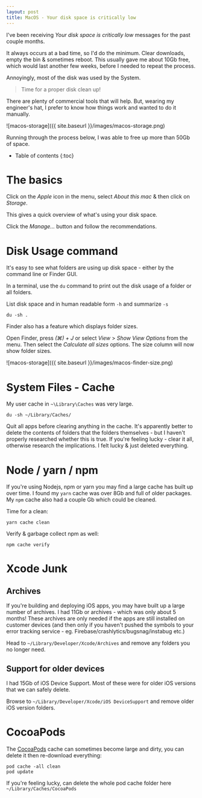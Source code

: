 ```yaml
---
layout: post
title: MacOS - Your disk space is critically low
---
```


I've been receiving _Your disk space is critically low_ messages for the past couple months.

It always occurs at a bad time, so I'd do the minimum. Clear downloads, empty the bin & sometimes reboot. This usually gave me about 10Gb free, which would last another few weeks, before I needed to repeat the process.

Annoyingly, most of the disk was used by the System.

> Time for a proper disk clean up!

There are plenty of commercial tools that will help. But, wearing my engineer's hat, I prefer to know how things work and wanted to do it manually.

![macos-storage]({{ site.baseurl }}/images/macos-storage.png)

Running through the process below, I was able to free up more than 50Gb of space.

* Table of contents
   {:toc}

# The basics

Click on the _Apple_ icon in the menu, select _About this mac_ & then click on _Storage_.

This gives a quick overview of what's using your disk space.

Click the _Manage..._ button and follow the recommendations.

# Disk Usage command

It's easy to see what folders are using up disk space - either by the command line or Finder GUI.

In a terminal, use the `du` command to print out the disk usage of a folder or all folders.

List disk space and in human readable form `-h` and summarize `-s`

```
du -sh .
```

Finder also has a feature which displays folder sizes.

Open Finder, press _(⌘) + J_ or select _View_ > _Show View Options_ from the menu. Then select the _Calculate all sizes_ options. The size column will now show folder sizes.

![macos-storage]({{ site.baseurl }}/images/macos-finder-size.png)

# System Files - Cache

My user cache in `~\Library\Caches` was very large.

```
du -sh ~/Library/Caches/
```

Quit all apps before clearing anything in the cache. It's apparently better to delete the contents of folders that the folders themselves - but I haven't properly researched whether this is true. If you're feeling lucky - clear it all, otherwise research the implications. I felt lucky & just deleted everything.

# Node / yarn / npm

If you're using Nodejs, npm or yarn you may find a large cache has built up over time. I found my `yarn` cache was over 8Gb and full of older packages. My `npm` cache also had a couple Gb which could be cleaned.

Time for a clean:

```
yarn cache clean
```

Verify & garbage collect npm as well:

```
npm cache verify
```

# Xcode Junk

## Archives

If you're building and deploying iOS apps, you may have built up a large number of archives. I had 11Gb or archives - which was only about 5 months! These archives are only needed if the apps are still installed on customer devices (and then only if you haven't pushed the symbols to your error tracking service - eg. Firebase/crashlytics/bugsnag/instabug etc.)

Head to `~/Library/Developer/Xcode/Archives` and remove any folders you no longer need.

## Support for older devices

I had 15Gb of iOS Device Support. Most of these were for older iOS versions that we can safely delete.

Browse to `~/Library/Developer/Xcode/iOS DeviceSupport` and remove older iOS version folders.

# CocoaPods

The [CocoaPods](https://cocoapods.org/) cache can sometimes become large and dirty, you can delete it then re-download everything:

```
pod cache -all clean
pod update
```

If you're feeling lucky, can delete the whole pod cache folder here `~/Library/Caches/CocoaPods`
